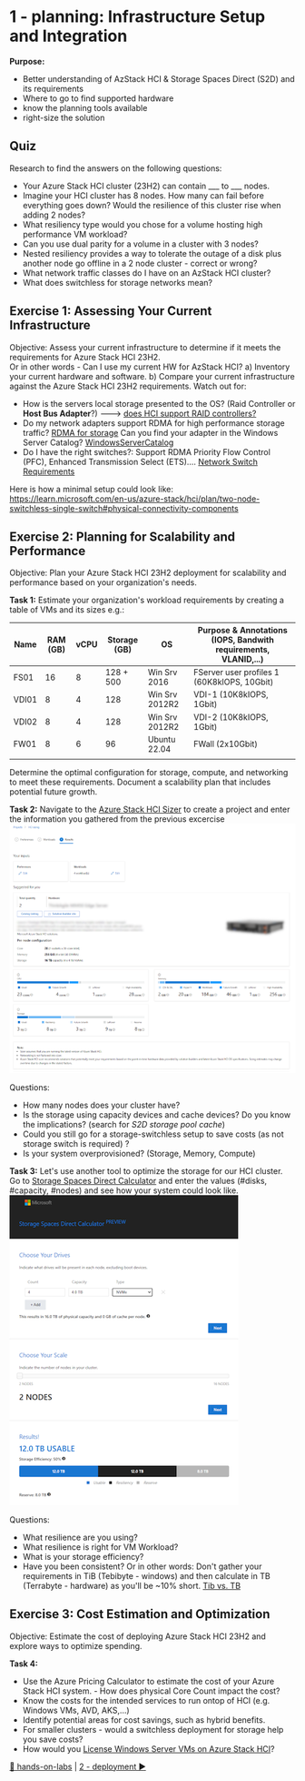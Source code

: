 [NoSupportForRaidController]:https://learn.microsoft.com/en-us/azure-stack/hci/concepts/system-requirements-23h2#server-and-storage-requirements
[StorageStandard]:https://learn.microsoft.com/en-us/azure-stack/hci/concepts/host-network-requirements#rdma
[WindowsServerCatalog]:https://www.windowsservercatalog.com/
[NetworkSwitchRequirements]:https://learn.microsoft.com/en-us/azure-stack/hci/concepts/physical-network-requirements?tabs=overview%2C23H2reqs#network-switches-for-azure-stack-hci
[HCISizer]:https://azurestackhcisolutions.azure.microsoft.com/#/sizer
[S2Dcalc]:https://aka.ms/s2dcalc
[TibvsTB]:https://www.bing.com/search?pglt=515&q=tib+vs+tb
[WindowsOnHCI]:https://learn.microsoft.com/en-us/azure-stack/hci/manage/vm-activate?tabs=azure-portal

# 1 - planning: Infrastructure Setup and Integration

**Purpose:**
- Better understanding of AzStack HCI & Storage Spaces Direct (S2D) and its requirements 
- Where to go to find supported hardware
- know the planning tools available
- right-size the solution

## Quiz
Research to find the answers on the following questions:
- Your Azure Stack HCI cluster (23H2) can contain ___ to ___ nodes.
- Imagine your HCI cluster has 8 nodes. How many can fail before everything goes down? Would the resilience of this cluster rise when adding 2 nodes?
- What resiliency type would you chose for a volume hosting high performance VM workload? 
- Can you use dual parity for a volume in a cluster with 3 nodes?
- Nested resiliency provides a way to tolerate the outage of a disk plus another node go offline in a 2 node cluster - correct or wrong?
- What network traffic classes do I have on an AzStack HCI cluster?
- What does switchless for storage networks mean?

## Exercise 1: Assessing Your Current Infrastructure
Objective: Assess your current infrastructure to determine if it meets the requirements for Azure Stack HCI 23H2.  
Or in other words - Can I use my current HW for AzStack HCI?
a) Inventory your current hardware and software.
b) Compare your current infrastructure against the Azure Stack HCI 23H2 requirements. Watch out for:
- How is the servers local storage presented to the OS? (Raid Controller or **Host Bus Adapter**?) ---> [does HCI support RAID controllers?][NoSupportForRaidController]
- Do my network adapters support RDMA for high performance storage traffic? [RDMA for storage][StorageStandard] Can you find your adapter in the Windows Server Catalog? [WindowsServerCatalog][WindowsServerCatalog]
- Do I have the right switches?: Support RDMA Priority Flow Control (PFC), Enhanced Transmission Select (ETS).... [Network Switch Requirements][NetworkSwitchRequirements]

Here is how a minimal setup could look like:  
https://learn.microsoft.com/en-us/azure-stack/hci/plan/two-node-switchless-single-switch#physical-connectivity-components

## Exercise 2: Planning for Scalability and Performance
Objective: Plan your Azure Stack HCI 23H2 deployment for scalability and performance based on your organization's needs.

**Task 1:**
Estimate your organization's workload requirements by creating a table of VMs and its sizes e.g.:  

| Name | RAM (GB) | vCPU | Storage (GB) | OS | Purpose & Annotations (IOPS, Bandwith requirements, VLANID,...) | 
|--|--|--|--|--|--|
|  FS01| 16 | 8 | 128 + 500 | Win Srv 2016 | FServer user profiles 1 (60K8kIOPS, 10Gbit) |
|  VDI01| 8 | 4 | 128 | Win Srv 2012R2 | VDI-1 (10K8kIOPS, 1Gbit) |
|  VDI02| 8 | 4 | 128 | Win Srv 2012R2 | VDI-2 (10K8kIOPS, 1Gbit) |
|  FW01| 8 |6 | 96 | Ubuntu 22.04 | FWall (2x10Gbit) |
|  |  |  |  |  |


Determine the optimal configuration for storage, compute, and networking to meet these requirements.
Document a scalability plan that includes potential future growth.

**Task 2:**
Navigate to the [Azure Stack HCI Sizer][HCISizer] to create a project and enter the information you gathered from the previous excercise  
![hci sizing example](./hcisizer.png)

Questions:
- How many nodes does your cluster have?
- Is the storage using capacity devices and cache devices? Do you know the implications? (search for *S2D storage pool cache*)
- Could you still go for a storage-switchless setup to save costs (as not storage switch is required) ?
- Is your system overprovisioned? (Storage, Memory, Compute)

**Task 3:**
Let's use another tool to optimize the storage for our HCI cluster. Go to [Storage Spaces Direct Calculator][S2Dcalc] and enter the values (#disks, #capacity, #nodes) and see how your system could look like.  
![Storage Spaces Direct Calculator](./s2dcalc.png)

Questions:
- What resilience are you using?
- What resilience is right for VM Workload?
- What is your storage efficiency?
- Have you been consistent? Or in other words: Don't gather your requirements in TiB (Tebibyte - windows) and then calculate in TB (Terrabyte - hardware) as you'll be ~10% short. [Tib vs. TB][TibvsTB]


## Exercise 3:  Cost Estimation and Optimization
Objective: Estimate the cost of deploying Azure Stack HCI 23H2 and explore ways to optimize spending.

**Task 4:**
- Use the Azure Pricing Calculator to estimate the cost of your Azure Stack HCI system. - How does physical Core Count impact the cost?
- Know the costs for the intended services to run ontop of HCI (e.g. Windows VMs, AVD, AKS,...)
- Identify potential areas for cost savings, such as hybrid benefits.
- For smaller clusters - would a switchless deployment for storage help you save costs?
- How would you [License Windows Server VMs on Azure Stack HCI][WindowsOnHCI]?


[🔼 hands-on-labs](../readme.md) | [2 - deployment ▶](../2%20-%20deployment/readme.md)